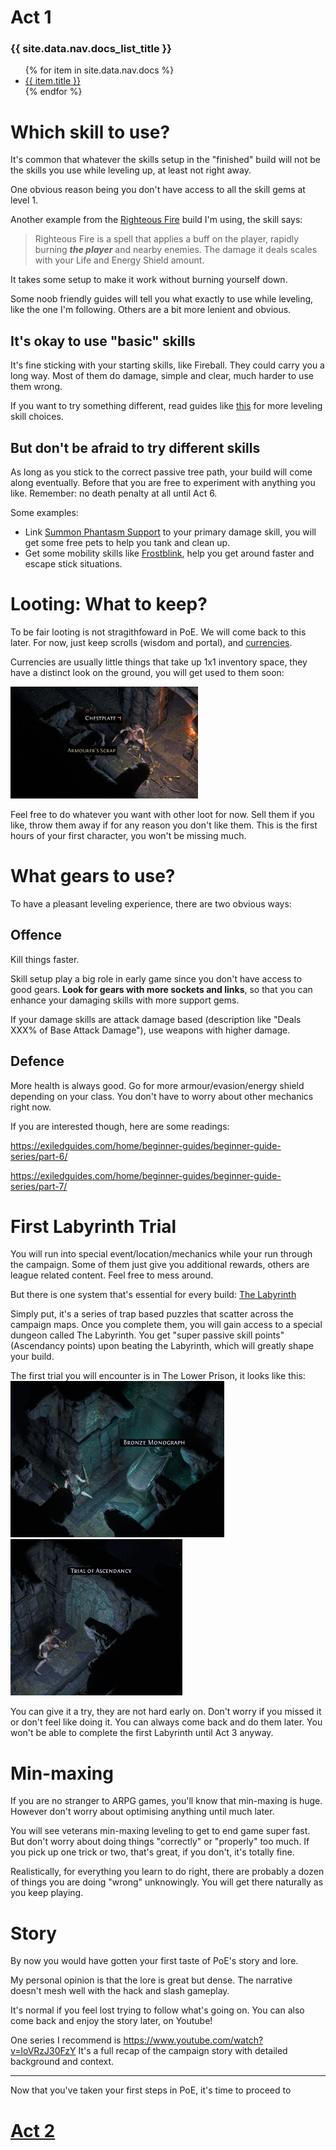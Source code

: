# Act 1

<h3>{{ site.data.nav.docs_list_title }}</h3>
<ul>
   {% for item in site.data.nav.docs %}
      <li><a href="{{ item.url }}">{{ item.title }}</a></li>
   {% endfor %}
</ul>

# Which skill to use?
It's common that whatever the skills setup in the "finished" build will not be the skills you use while leveling up, at least not right away. 

One obvious reason being you don't have access to all the skill gems at level 1. 

Another example from the [Righteous Fire](https://pathofexile.gamepedia.com/Righteous_Fire) build I'm using, the skill says:
> Righteous Fire is a spell that applies a buff on the player, rapidly burning _**the player**_ and nearby enemies. The damage it deals scales with your Life and Energy Shield amount. 

It takes some setup to make it work without burning yourself down. 

Some noob friendly guides will tell you what exactly to use while leveling, like the one I'm following. Others are a bit more lenient and obvious. 

## It's okay to use "basic" skills
It's fine sticking with your starting skills, like Fireball. They could carry you a long way. Most of them do damage, simple and clear, much harder to use them wrong. 

If you want to try something different, read guides like [this](https://www.poe-vault.com/guides/beginner-leveling-guide-for-path-of-exile#leveling-builds-vs-build-guides) for more leveling skill choices. 

## But don't be afraid to try different skills
As long as you stick to the correct passive tree path, your build will come along eventually. Before that you are free to experiment with anything you like. Remember: no death penalty at all until Act 6. 

Some examples: 

- Link [Summon Phantasm Support](https://pathofexile.gamepedia.com/Summon_Phantasm_Support) to your primary damage skill, you will get some free pets to help you tank and clean up. 
- Get some mobility skills like [Frostblink](https://pathofexile.gamepedia.com/Frostblink), help you get around faster and escape stick situations. 

# Looting: What to keep?
To be fair looting is not stragithfoward in PoE. We will come back to this later. For now, just keep scrolls (wisdom and portal), and [currencies](https://pathofexile.gamepedia.com/Currency). 

Currencies are usually little things that take up 1x1 inventory space, they have a distinct look on the ground, you will get used to them soon:

<img src="images/currency_armourer.png" width="300">

Feel free to do whatever you want with other loot for now. Sell them if you like, throw them away if for any reason you don't like them. This is the first hours of your first character, you won't be missing much. 

# What gears to use? 
To have a pleasant leveling experience, there are two obvious ways:

## Offence
Kill things faster. 

Skill setup play a big role in early game since you don't have access to good gears. __Look for gears with more sockets and links__, so that you can enhance your damaging skills with more support gems. 

If your damage skills are attack damage based (description like "Deals XXX% of Base Attack Damage"), use weapons with higher damage. 

## Defence
More health is always good. Go for more armour/evasion/energy shield depending on your class. You don't have to worry about other mechanics right now. 

If you are interested though, here are some readings:

https://exiledguides.com/home/beginner-guides/beginner-guide-series/part-6/

https://exiledguides.com/home/beginner-guides/beginner-guide-series/part-7/

# First Labyrinth Trial
You will run into special event/location/mechanics while your run through the campaign. Some of them just give you additional rewards, others are league related content. Feel free to mess around. 

But there is one system that's essential for every build: [The Labyrinth](https://exiledguides.com/home/beginner-guides/the-labyrinth/#Introduction)

Simply put, it's a series of trap based puzzles that scatter across the campaign maps. Once you complete them, you will gain access to a special dungeon called The Labyrinth. You get "super passive skill points" (Ascendancy points) upon beating the Labyrinth, which will greatly shape your build. 

The first trial you will encounter is in The Lower Prison, it looks like this:
<img src="images/bronze_monograph.png" height="250"><img src="images/trials_door.png" height="250">

You can give it a try, they are not hard early on. Don't worry if you missed it or don't feel like doing it. You can always come back and do them later. You won't be able to complete the first Labyrinth until Act 3 anyway. 

# Min-maxing
If you are no stranger to ARPG games, you'll know that min-maxing is huge. However don't worry about optimising anything until much later. 

You will see veterans min-maxing leveling to get to end game super fast. But don't worry about doing things "correctly" or "properly" too much. If you pick up one trick or two, that's great, if you don't, it's totally fine. 

Realistically, for everything you learn to do right, there are probably a dozen of things you are doing "wrong" unknowingly. You will get there naturally as you keep playing. 

# Story
By now you would have gotten your first taste of PoE's story and lore. 

My personal opinion is that the lore is great but dense. The narrative doesn't mesh well with the hack and slash gameplay. 

It's normal if you feel lost trying to follow what's going on. You can also come back and enjoy the story later, on Youtube! 

One series I recommend is https://www.youtube.com/watch?v=loVRzJ30FzY
It's a full recap of the campaign story with detailed background and context. 

---
Now that you've taken your first steps in PoE, it's time to proceed to 
# [Act 2](act2.md)